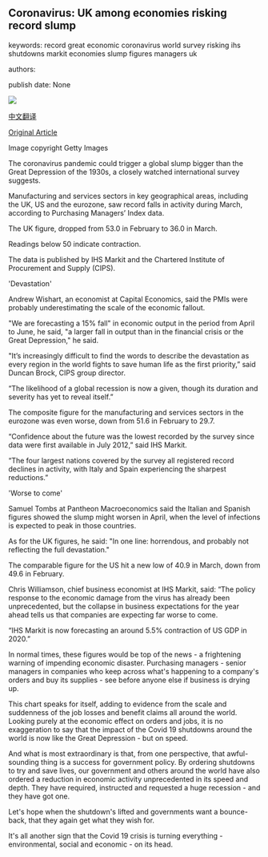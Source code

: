 ## Coronavirus: UK among economies risking record slump

keywords: record great economic coronavirus world survey risking ihs shutdowns markit economies slump figures managers uk

authors: 

publish date: None

![](https://ichef.bbci.co.uk/news/1024/branded_news/1677E/production/_111603029_gettyimages-1216430817.jpg)

[中文翻译](Coronavirus%3A%20UK%20among%20economies%20risking%20record%20slump_zh.md)

[Original Article](https://www.bbc.com/news/business-52158444)

Image copyright Getty Images

The coronavirus pandemic could trigger a global slump bigger than the Great Depression of the 1930s, a closely watched international survey suggests.

Manufacturing and services sectors in key geographical areas, including the UK, US and the eurozone, saw record falls in activity during March, according to Purchasing Managers’ Index data.

The UK figure, dropped from 53.0 in February to 36.0 in March.

Readings below 50 indicate contraction.

The data is published by IHS Markit and the Chartered Institute of Procurement and Supply (CIPS).

'Devastation'

Andrew Wishart, an economist at Capital Economics, said the PMIs were probably underestimating the scale of the economic fallout.

"We are forecasting a 15% fall" in economic output in the period from April to June, he said, "a larger fall in output than in the financial crisis or the Great Depression," he said.

"It’s increasingly difficult to find the words to describe the devastation as every region in the world fights to save human life as the first priority,” said Duncan Brock, CIPS group director.

“The likelihood of a global recession is now a given, though its duration and severity has yet to reveal itself.”

The composite figure for the manufacturing and services sectors in the eurozone was even worse, down from 51.6 in February to 29.7.

“Confidence about the future was the lowest recorded by the survey since data were first available in July 2012,” said IHS Markit.

“The four largest nations covered by the survey all registered record declines in activity, with Italy and Spain experiencing the sharpest reductions.”

'Worse to come'

Samuel Tombs at Pantheon Macroeconomics said the Italian and Spanish figures showed the slump might worsen in April, when the level of infections is expected to peak in those countries.

As for the UK figures, he said: "In one line: horrendous, and probably not reflecting the full devastation."

The comparable figure for the US hit a new low of 40.9 in March, down from 49.6 in February.

Chris Williamson, chief business economist at IHS Markit, said: “The policy response to the economic damage from the virus has already been unprecedented, but the collapse in business expectations for the year ahead tells us that companies are expecting far worse to come.

“IHS Markit is now forecasting an around 5.5% contraction of US GDP in 2020.”

In normal times, these figures would be top of the news - a frightening warning of impending economic disaster. Purchasing managers - senior managers in companies who keep across what's happening to a company's orders and buy its supplies - see before anyone else if business is drying up.

This chart speaks for itself, adding to evidence from the scale and suddenness of the job losses and benefit claims all around the world. Looking purely at the economic effect on orders and jobs, it is no exaggeration to say that the impact of the Covid 19 shutdowns around the world is now like the Great Depression - but on speed.

And what is most extraordinary is that, from one perspective, that awful-sounding thing is a success for government policy. By ordering shutdowns to try and save lives, our government and others around the world have also ordered a reduction in economic activity unprecedented in its speed and depth. They have required, instructed and requested a huge recession - and they have got one.

Let's hope when the shutdown's lifted and governments want a bounce-back, that they again get what they wish for.

It's all another sign that the Covid 19 crisis is turning everything - environmental, social and economic - on its head.